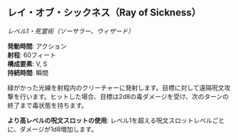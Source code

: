 ## レイ・オブ・シックネス（Ray of Sickness）
*レベル1・死霊術（ソーサラー、ウィザード）*

**発動時間**: アクション  
**射程**: 60フィート  
**構成要素**: V, S  
**持続時間**: 瞬間

緑がかった光線を射程内のクリーチャーに発射します。目標に対して遠隔呪文攻撃を行います。ヒットした場合、目標は2d8の毒ダメージを受け、次のターンの終了まで毒状態を持ちます。

**より高レベルの呪文スロットの使用**: レベル1を超える呪文スロットレベルごとに、ダメージが1d8増加します。